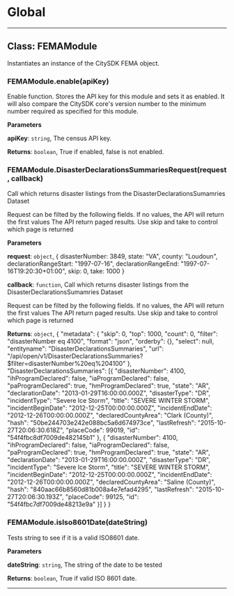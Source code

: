 # Global





* * *

## Class: FEMAModule
Instantiates an instance of the CitySDK FEMA object.

### FEMAModule.enable(apiKey) 

Enable function. Stores the API key for this module and sets it as enabled.  It will also compare the CitySDK core's version number to the minimum number required as specified for this module.

**Parameters**

**apiKey**: `string`, The census API key.

**Returns**: `boolean`, True if enabled, false is not enabled.

### FEMAModule.DisasterDeclarationsSummariesRequest(request, callback) 

Call which returns disaster listings from the DisasterDeclarationsSumamries Dataset

Request can be filted by the following fields.  If no values, the API will return the first values
The API return paged results.  Use skip and take to control which page is returned

**Parameters**

**request**: `object`, {
     disasterNumber: 3849,
     state: "VA",
     county: "Loudoun",
     declarationRangeStart: "1997-07-16",
     declarationRangeEnd: "1997-07-16T19:20:30+01:00",
     skip: 0,
     take: 1000
}

**callback**: `function`, Call which returns disaster listings from the DisasterDeclarationsSumamries Dataset

Request can be filted by the following fields.  If no values, the API will return the first values
The API return paged results.  Use skip and take to control which page is returned

**Returns**: `object`, {
     "metadata": {
         "skip": 0,
         "top": 1000,
         "count": 0,
         "filter": "disasterNumber eq 4100",
         "format": "json",
         "orderby": {},
         "select": null,
         "entityname": "DisasterDeclarationsSummaries",
         "url": "/api/open/v1/DisasterDeclarationsSummaries?$filter=disasterNumber%20eq%204100"
     },
     "DisasterDeclarationsSummaries": [{
             "disasterNumber": 4100,
             "ihProgramDeclared": false,
             "iaProgramDeclared": false,
             "paProgramDeclared": true,
             "hmProgramDeclared": true,
             "state": "AR",
             "declarationDate": "2013-01-29T16:00:00.000Z",
             "disasterType": "DR",
             "incidentType": "Severe Ice Storm",
             "title": "SEVERE WINTER STORM",
             "incidentBeginDate": "2012-12-25T00:00:00.000Z",
             "incidentEndDate": "2012-12-26T00:00:00.000Z",
             "declaredCountyArea": "Clark (County)",
             "hash": "50be244703e242e088bc5a6d674973ce",
             "lastRefresh": "2015-10-27T20:06:30.618Z",
             "placeCode": 99019,
             "id": "54f4fbc8df7009de482145b1"
         },
         {
             "disasterNumber": 4100,
             "ihProgramDeclared": false,
             "iaProgramDeclared": false,
             "paProgramDeclared": true,
             "hmProgramDeclared": true,
             "state": "AR",
             "declarationDate": "2013-01-29T16:00:00.000Z",
             "disasterType": "DR",
             "incidentType": "Severe Ice Storm",
             "title": "SEVERE WINTER STORM",
             "incidentBeginDate": "2012-12-25T00:00:00.000Z",
             "incidentEndDate": "2012-12-26T00:00:00.000Z",
             "declaredCountyArea": "Saline (County)",
             "hash": "840aac66b8560d81b008a4e7efad4295",
             "lastRefresh": "2015-10-27T20:06:30.193Z",
             "placeCode": 99125,
             "id": "54f4fbc7df7009de48213e9a"
         }]
     }
}

### FEMAModule.isIso8601Date(dateString) 

Tests string to see if it is a valid ISO8601 date.

**Parameters**

**dateString**: `string`, The string of the date to be tested

**Returns**: `boolean`, True if valid ISO 8601 date.



* * *










